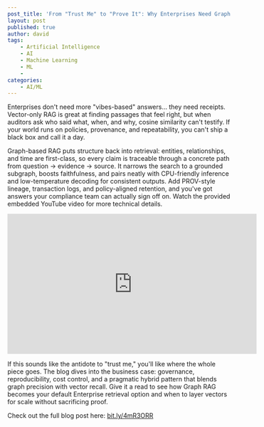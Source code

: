 ```yaml
---
post_title: 'From "Trust Me" to "Prove It": Why Enterprises Need Graph RAG'
layout: post
published: true
author: david
tags:
    - Artificial Intelligence
    - AI
    - Machine Learning
    - ML
    - 
categories:
    - AI/ML
---
```

Enterprises don't need more "vibes-based" answers… they need receipts. Vector-only RAG is great at finding passages that feel right, but when auditors ask who said what, when, and why, cosine similarity can't testify. If your world runs on policies, provenance, and repeatability, you can't ship a black box and call it a day.

Graph-based RAG puts structure back into retrieval: entities, relationships, and time are first-class, so every claim is traceable through a concrete path from question → evidence → source. It narrows the search to a grounded subgraph, boosts faithfulness, and pairs neatly with CPU-friendly inference and low-temperature decoding for consistent outputs. Add PROV-style lineage, transaction logs, and policy-aligned retention, and you've got answers your compliance team can actually sign off on. Watch the provided embedded YouTube video for more technical details.

<iframe width="560" height="315" src="https://www.youtube.com/embed/G_4O6mhk208?si=avhR4pWbYMnlpJq7" title="YouTube video player" frameborder="0" allow="accelerometer; autoplay; clipboard-write; encrypted-media; gyroscope; picture-in-picture; web-share" referrerpolicy="strict-origin-when-cross-origin" allowfullscreen></iframe>

If this sounds like the antidote to "trust me," you'll like where the whole piece goes. The blog dives into the business case: governance, reproducibility, cost control, and a pragmatic hybrid pattern that blends graph precision with vector recall. Give it a read to see how Graph RAG becomes your default Enterprise retrieval option and when to layer vectors for scale without sacrificing proof.

Check out the full blog post here: [bit.ly/4mR3ORR]( https://bit.ly/4mR3ORR)

